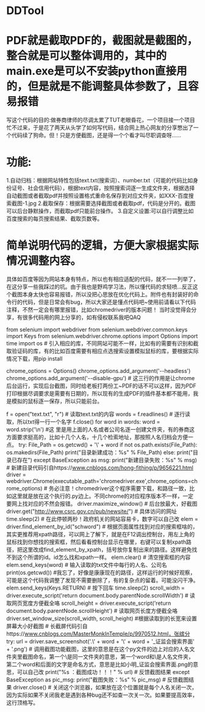 # DDTool
# PDF就是截取PDF的，截图就是截图的，整合就是可以整体调用的，其中的main.exe是可以不安装python直接用的，但是就是不能调整具体参数了，且容易报错
 写这个代码的目的:做券商律师的尽调太累了TUT老眼昏花，一个项目接一个项目忙不过来，于是花了两天从头学了如何写代码，结合网上热心网友的分享憋出了一个代码续了狗命。但！只是方便截图，还是得一个个看才叫尽职调查呀……
# 功能:
1.自动归档：根据网站特性包括text.txt(搜索词）、number.txt（可能的代码比如身份证号、社会信用代码），根据text内容，按照搜索词逐一生成文件夹，根据选择自动截图或者截取pdf并按照设置格式重命名保存到对应文件夹，如XXX-百度搜索截图-1.jpg
2.截取保存：根据需要选择截图或者截取pdf，代码是分开的。截图可以后台静默操作，而截取pdf只能前台操作。
3.自定义设置:可以自行调整比如百度搜索的每页搜索结果、截取页数等。

# 简单说明代码的逻辑，方便大家根据实际情况调整内容。
具体如百度等因为网站本身有特点，所以也有相应适配的代码，就不一一列举了，在这分享一些我踩过的坑。由于我也是野鸡学习法，所以懂代码的求轻喷...反正这个截图本身太快也容易报错，所以没把心思放在优化代码上。附件也有封装好的命令行的代码，但是日常会有bug，所以大家还是懂点代码吧~使用前请看以下代码注释，不然一定会有哪里报错，比如chromedriver的版本问题！
当时没觉得会分享，有很多代码用的网上分享的，如有侵权联系我吧QAQ

from selenium import webdriver
from selenium.webdriver.common.keys import Keys
from selenium.webdriver.chrome.options import Options
import time
import os  # 引入相应的库，不同网站可能不一样，比如有的需要有识别和截取验证码的库，有的比如百度需要有相应点选搜索设置模拟鼠标的库，要根据实际情况下载，用pip install

chrome_options = Options()
chrome_options.add_argument('--headless')
chrome_options.add_argument('--disable-gpu')  # 这三行的作用是让chrome后台运行，实现后台截图，同时给老板打两份工~PDF的话不可以这样，因为PDF打印根据尽调要求是需要有日期的，所以现有的生成PDF的插件基本都不能用，我是模拟的鼠标逐一保存，所以只能前台。

f = open("text.txt", "r") # 读取text.txt的内容
words = f.readlines() # 逐行读取，所以txt得一行一个名字
f.close()
for word in words:
    word = word.strip('\n') #这 里是用上面的人名或者公司名逐一创建文件夹，有的券商这方面要求挺高的，比如十几个人名，十几个检索地址，那按照人名归档会方便一点。
    try:
        File_Path = os.getcwd() + '\\' + word
        if not os.path.exists(File_Path):
            os.makedirs(File_Path)
            print("目录新建成功：%s" % File_Path)
        else:
            print("目录已存在")
    except BaseException as msg:
        print("新建目录失败：%s" % msg)
    # 新建目录代码引自https://www.cnblogs.com/hong-fithing/p/9656221.html
    driver = webdriver.Chrome(executable_path='chromedriver.exe',chrome_options=chrome_options) # 务必注意！chromedriver这个程序需要下载，和路径一致，比如这里就是放在这个执行的.py边上。不同chrome的对应程序版本不一样，一定要网上找对应的不然会报错。
    driver.maximize_window() # 后台放最大，好截图
    driver.get("http://www.csrc.gov.cn/pub/newsite/") # 具体访问的网址
    time.sleep(2) # 在此停顿两秒！政府机关的网站容易卡，数字可以自己改
    elem = driver.find_element_by_id("schword") # 根据页面属性找到对应的搜索框啥的，其实更推荐用xpath路径，可以网上了解下，就是在F12调出控制台，用左上角的鼠标找到你想找的搜索框，然后看看控制台显示在哪里，右键可以复制xpath路径，把这里改成find_element_by_xpath，括号放你复制出来的路径。这样避免找不到这个所谓的id。id怎么找和xpath一样。
    elem.clear() # 清空搜索框的内容
    elem.send_keys(word) # 输入读取的txt文件中每行的人名、公司名
    print(os.getcwd()) #我忘了，好像是康康现在的路径，这样运行的时候好观察，可能是这个代码我调整了发现不需要删除了，有的复杂点的留着。可能没闪干净。
    elem.send_keys(Keys.RETURN) # 按下回车
    time.sleep(2)
    scroll_width = driver.execute_script('return document.body.parentNode.scrollWidth') # 读取网页宽度方便截全咯
    scroll_height = driver.execute_script('return document.body.parentNode.scrollHeight') # 读取网页长度方便截全咯
    driver.set_window_size(scroll_width, scroll_height) #根据读取到的长宽来设置屏幕大小好截图
    # 长截屏代码引自https://www.cnblogs.com/MasterMonkInTemple/p/9970512.html，张缤分
    try:
        url = driver.save_screenshot('.\\' + word + '\\' + word + '_证监会搜索界面' + '.png') # 调用截图功能截图，这里的意思是在这个py文件的边上对应的人名文件夹里截图命名，第一个\\是同一文件夹的意思，第一个word和\\是人名文件夹，第二个word和后面的文字是命名方式，意思是比如小明_证监会搜索界面.png的意思，可以自己改
        print("%s ：截图成功！！！" % url) # 反馈截图结果
    except BaseException as pic_msg:
        print("截图失败：%s" % pic_msg) # 反馈截图结果
    driver.close() # 关闭这个浏览器，如果放在这个位置就是每个人名关闭一次，因为实际如果不关闭我老是遇到各种bug还不如查一次关一次。如果要提高效率，这行顶格写。
